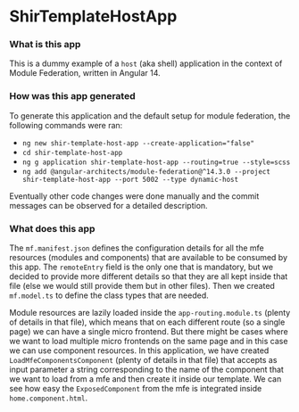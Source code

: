# ShirTemplateHostApp

### What is this app

This is a dummy example of a `host` (aka shell) application in the context of Module Federation,
written in Angular 14.

### How was this app generated

To generate this application and the default setup for module federation, the following commands
were ran:

- `ng new shir-template-host-app --create-application="false"`
- `cd shir-template-host-app`
- `ng g application shir-template-host-app --routing=true --style=scss`
- `ng add @angular-architects/module-federation@^14.3.0 --project shir-template-host-app --port 5002 --type dynamic-host`

Eventually other code changes were done manually and the commit messages can be observed for a
detailed description.

### What does this app

The `mf.manifest.json` defines the configuration details for all the mfe resources (modules and
components) that are available to be consumed by this app. The `remoteEntry` field is the only one
that is mandatory, but we decided to provide more different details so that they are all kept inside
that file (else we would still provide them but in other files). Then we created `mf.model.ts` to
define the class types that are needed.

Module resources are lazily loaded inside the `app-routing.module.ts` (plenty of details in that
file), which means that on each different route (so a single page) we can have a single micro
frontend. But there might be cases where we want to load multiple micro frontends on the same page
and in this case we can use component resources. In this application, we have
created `LoadMfeComponentsComponent` (plenty of details in that file) that accepts as input
parameter a string corresponding to the name of the component that we want to load from a mfe and
then create it inside our template. We can see how easy the `ExposedComponent` from the mfe is
integrated inside `home.component.html`.
